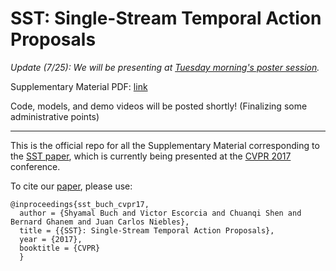 # SST: Single-Stream Temporal Action Proposals

*Update (7/25): We will be presenting at [Tuesday morning's poster session](http://cvpr2017.thecvf.com/program/main_conference).*

Supplementary Material PDF: [link](https://drive.google.com/file/d/0B_-dKvCH2VL7dGV1ankxWnJVQmM/view?usp=sharing)

Code, models, and demo videos will be posted shortly! (Finalizing some administrative points)

---

This is the official repo for all the Supplementary Material corresponding to the [SST paper](http://vision.stanford.edu/pdf/buch2017cvpr.pdf), which is currently being presented at the [CVPR 2017](http://cvpr2017.thecvf.com) conference.

To cite our [paper](http://vision.stanford.edu/pdf/buch2017cvpr.pdf), please use:

    @inproceedings{sst_buch_cvpr17,
      author = {Shyamal Buch and Victor Escorcia and Chuanqi Shen and Bernard Ghanem and Juan Carlos Niebles},
      title = {{SST}: Single-Stream Temporal Action Proposals},
      year = {2017},
      booktitle = {CVPR} 
      }

